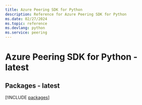 ```yaml
---
title: Azure Peering SDK for Python
description: Reference for Azure Peering SDK for Python
ms.date: 02/27/2024
ms.topic: reference
ms.devlang: python
ms.service: peering
---
```

# Azure Peering SDK for Python - latest
## Packages - latest
[!INCLUDE [packages](peering-index.md)]
